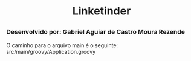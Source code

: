 # <p align="center">Linketinder</p> 

### Desenvolvido por: Gabriel Aguiar de Castro Moura Rezende

O caminho para o arquivo main é o seguinte: src/main/groovy/Application.groovy